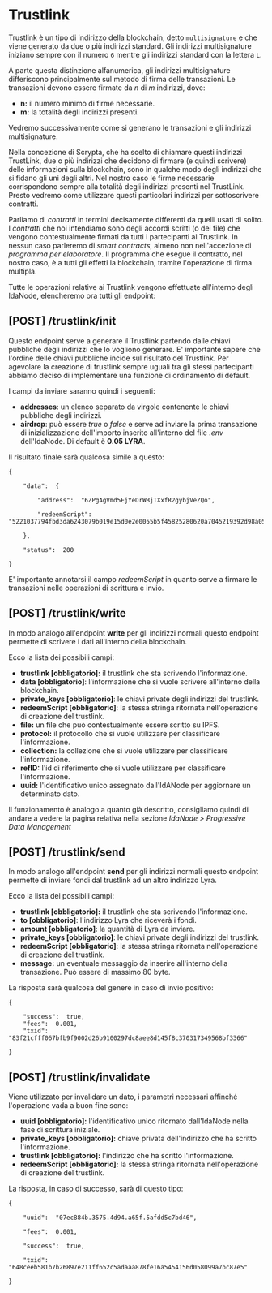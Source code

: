 # Trustlink

Trustlink è un tipo di indirizzo della blockchain, detto `multisignature` e che viene generato da due o più indirizzi standard. Gli indirizzi multisignature iniziano sempre con il numero `6` mentre gli indirizzi standard con la lettera `L`. 

A parte questa distinzione alfanumerica, gli indirizzi multisignature differiscono principalmente sul metodo di firma delle transazioni. Le transazioni devono essere firmate da _n_ di _m_ indirizzi, dove:
- **n:** il numero minimo di firme necessarie.
- **m:** la totalità degli indirizzi presenti.

Vedremo successivamente come si generano le transazioni e gli indirizzi multisignature.

Nella concezione di Scrypta, che ha scelto di chiamare questi indirizzi TrustLink, due o più indirizzi che decidono di firmare (e quindi scrivere) delle informazioni sulla blockchain, sono in qualche modo degli indirizzi che si fidano gli uni degli altri. Nel nostro caso le firme necessarie corrispondono sempre alla totalità degli indirizzi presenti nel TrustLink. Presto vedremo come utilizzare questi particolari indirizzi per sottoscrivere contratti.

Parliamo di *contratti* in termini decisamente differenti da quelli usati di solito. I *contratti* che noi intendiamo sono degli accordi scritti (o dei file) che vengono contestualmente firmati da tutti i partecipanti al Trustlink. In nessun caso parleremo di *smart contracts*, almeno non nell'accezione di *programma per elaboratore*. Il programma che esegue il contratto, nel nostro caso, è a tutti gli effetti la blockchain, tramite l'operazione di firma multipla.

Tutte le operazioni relative ai Trustlink vengono effettuate all'interno degli IdaNode, elencheremo ora tutti gli endpoint:

## [POST] /trustlink/init

Questo endpoint serve a generare il Trustlink partendo dalle chiavi pubbliche degli indirizzi che lo vogliono generare. E' importante sapere che l'ordine delle chiavi pubbliche incide sul risultato del Trustlink. Per agevolare la creazione di trustlink sempre uguali tra gli stessi partecipanti abbiamo deciso di implementare una funzione di ordinamento di default.

I campi da inviare saranno quindi i seguenti:

 - **addresses**: un elenco separato da virgole contenente le chiavi pubbliche degli indirizzi.
 - **airdrop**: può essere *true* o *false* e serve ad inviare la prima transazione di inizializzazione dell'importo inserito all'interno del file *.env* dell'IdaNode. Di default è **0.05 LYRA**.

Il risultato finale sarà qualcosa simile a questo:
```
{

	"data":  {

		"address":  "6ZPgAgVmd5EjYeDrWBjTXxfR2gybjVeZQo",

		"redeemScript":  "5221037794fbd3da6243079b019e15d0e2e0055b5f45825280620a7045219392d98a05210380ad898c608f92f52adec7a3c9a5bd42417218dab6d0aec60a50c299b9e0ad2052ae"

	},

	"status":  200

}
```

E' importante annotarsi il campo *redeemScript* in quanto serve a firmare le transazioni nelle operazioni di scrittura e invio.

## [POST] /trustlink/write

In modo analogo all'endpoint **write** per gli indirizzi normali questo endpoint permette di scrivere i dati all'interno della blockchain.

Ecco la lista dei possibili campi:
- **trustlink [obbligatorio]:** il trustlink che sta scrivendo l'informazione.
- **data [obbligatorio]**: l'informazione che si vuole scrivere all'interno della blockchain.
- **private_keys [obbligatorio]**: le chiavi private degli indirizzi del trustlink.
- **redeemScript [obbligatorio]**: la stessa stringa ritornata nell'operazione di creazione del trustlink.
- **file:** un file che può contestualmente essere scritto su IPFS.
- **protocol:** il protocollo che si vuole utilizzare per classificare l'informazione.
- **collection:** la collezione che si vuole utilizzare per classificare l'informazione.
- **refID:** l'id di riferimento che si vuole utilizzare per classificare l'informazione.
- **uuid:** l'identificativo unico assegnato dall'IdANode per aggiornare un determinato dato.

Il funzionamento è analogo a quanto già descritto, consigliamo quindi di andare a vedere la pagina relativa nella sezione *IdaNode > Progressive Data Management*

##  [POST] /trustlink/send

In modo analogo all'endpoint **send** per gli indirizzi normali questo endpoint permette di inviare fondi dal trustlink ad un altro indirizzo Lyra.

Ecco la lista dei possibili campi:
- **trustlink [obbligatorio]:** il trustlink che sta scrivendo l'informazione.
- **to [obbligatorio]**: l'indirizzo Lyra che riceverà i fondi.
- **amount [obbligatorio]**: la quantità di Lyra da inviare.
- **private_keys [obbligatorio]**: le chiavi private degli indirizzi del trustlink.
- **redeemScript [obbligatorio]**: la stessa stringa ritornata nell'operazione di creazione del trustlink.
- **message:** un eventuale messaggio da inserire all'interno della transazione. Può essere di massimo 80 byte.

La risposta sarà qualcosa del genere in caso di invio positivo:
```
{

	"success":  true,
	"fees":  0.001,
	"txid":  "83f21cfff067bfb9f9002d26b9100297dc8aee8d145f8c370317349568bf3366"

}
```

## [POST] /trustlink/invalidate

Viene utilizzato per invalidare un dato, i parametri necessari affinché l'operazione vada a buon fine sono:
- **uuid [obbligatorio]:** l'identificativo unico ritornato dall'IdaNode nella fase di scrittura iniziale.
-  **private_keys [obbligatorio]:** chiave privata dell'indirizzo che ha scritto l'informazione.
- **trustlink [obbligatorio]:** l'indirizzo che ha scritto l'informazione.
- **redeemScript [obbligatorio]:** la stessa stringa ritornata nell'operazione di creazione del trustlink.


La risposta, in caso di successo, sarà di questo tipo:
```
{

	"uuid":  "07ec884b.3575.4d94.a65f.5afdd5c7bd46",

	"fees":  0.001,

	"success":  true,

	"txid":  "648ceeb581b7b26897e211ff652c5adaaa878fe16a5454156d058099a7bc87e5"

}
```
<!--stackedit_data:
eyJoaXN0b3J5IjpbLTkxNDc5MzI2MiwyMDU4MzMzNTU3LC02Mz
cxMDY3MjksMzY4Mjg5ODE2LDMyNTA5NTAwNyw4NDY1MzIzMzcs
LTIzNTY5OTAzNCwxMTc5NjI4ODEzLDEyMTc4MjU2NzQsLTE3MT
Q2NjA1NzIsLTExNzg2ODI2MTMsMTI2NzY3NTE5NiwtNjUxMjQ3
NzI4XX0=
-->